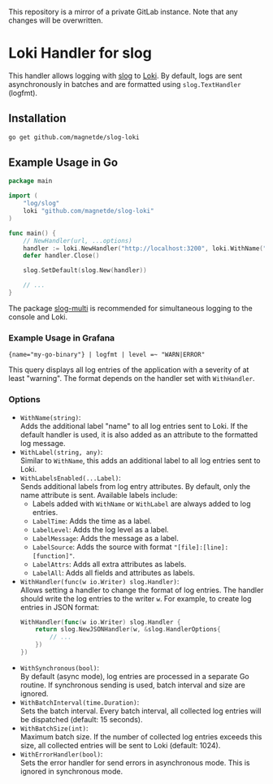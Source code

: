This repository is a mirror of a private GitLab instance.
Note that any changes will be overwritten.

# Loki Handler for slog

This handler allows logging with [slog](https://pkg.go.dev/log/slog) to [Loki](https://github.com/grafana/loki).
By default, logs are sent asynchronously in batches and are formatted using `slog.TextHandler` (logfmt).

## Installation

```bash
go get github.com/magnetde/slog-loki
```

## Example Usage in Go

```go
package main

import (
	"log/slog"
	loki "github.com/magnetde/slog-loki"
)

func main() {
	// NewHandler(url, ...options)
	handler := loki.NewHandler("http://localhost:3200", loki.WithName("my-go-binary"))
	defer handler.Close()

	slog.SetDefault(slog.New(handler))

	// ...
}
```

The package [slog-multi](https://github.com/samber/slog-multi) is recommended for simultaneous logging to the console and Loki.

### Example Usage in Grafana

```
{name="my-go-binary"} | logfmt | level =~ "WARN|ERROR"
```

This query displays all log entries of the application with a severity of at least "warning".
The format depends on the handler set with `WithHandler`.

### Options

- `WithName(string)`:  
  Adds the additional label "name" to all log entries sent to Loki.
  If the default handler is used, it is also added as an attribute to the formatted log message.
- `WithLabel(string, any)`:  
  Similar to `WithName`, this adds an additional label to all log entries sent to Loki.
- `WithLabelsEnabled(...Label)`:  
  Sends additional labels from log entry attributes. By default, only the name attribute is sent. Available labels include:
  - Labels added with `WithName` or `WithLabel` are always added to log entries.
  - `LabelTime`: Adds the time as a label.
  - `LabelLevel`: Adds the log level as a label.
  - `LabelMessage`: Adds the message as a label.
  - `LabelSource`: Adds the source with format `"[file]:[line]:[function]"`.
  - `LabelAttrs`: Adds all extra attributes as labels.
  - `LabelAll`: Adds all fields and attributes as labels.
- `WithHandler(func(w io.Writer) slog.Handler)`:  
  Allows setting a handler to change the format of log entries. The handler should write the log entries to the writer `w`.
  For example, to create log entries in JSON format:
  ```go
  WithHandler(func(w io.Writer) slog.Handler {
      return slog.NewJSONHandler(w, &slog.HandlerOptions{
          // ...
      })
  })
  ```
- `WithSynchronous(bool)`:  
  By default (async mode), log entries are processed in a separate Go routine. If synchronous sending is used, batch interval and size are ignored.
- `WithBatchInterval(time.Duration)`:  
  Sets the batch interval. Every batch interval, all collected log entries will be dispatched (default: 15 seconds).
- `WithBatchSize(int)`:  
  Maximum batch size. If the number of collected log entries exceeds this size, all collected entries will be sent to Loki (default: 1024).
- `WithErrorHandler(bool)`:  
  Sets the error handler for send errors in asynchronous mode. This is ignored in synchronous mode.